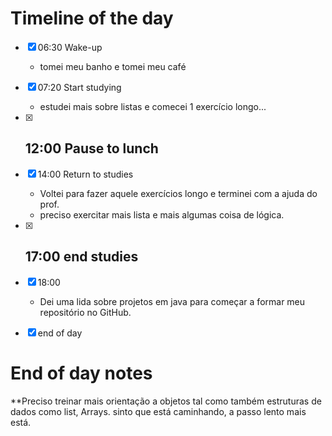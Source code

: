 
# Timeline of the day


- [x] 06:30 Wake-up
	- tomei meu banho e tomei meu café
- [x] 07:20 Start studying 
	- estudei mais sobre listas e comecei 1 exercício longo...
- [x] 12:00 Pause to lunch
	- 
- [x] 14:00 Return to studies 
	- Voltei para fazer aquele exercícios longo e terminei com a ajuda do prof.
	- preciso exercitar mais lista e mais algumas coisa de lógica.
- [x] 17:00  end studies 
	- 
- [x] 18:00
	- Dei uma lida sobre projetos em java para começar a formar meu repositório no GitHub.

- [x]  end of day


# End of day notes

**Preciso treinar mais orientação a objetos tal como também estruturas de dados como list, Arrays. sinto que está caminhando, a passo lento mais está.


